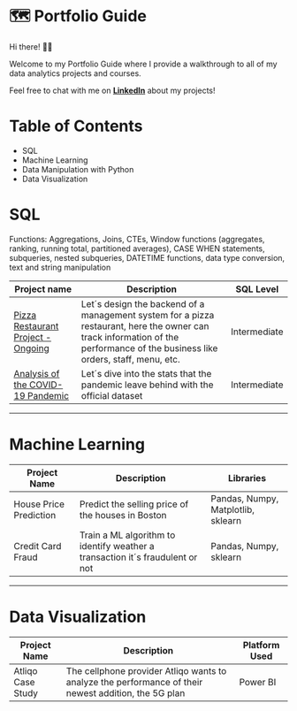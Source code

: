 # 🗺 Portfolio Guide
Hi there! 🙋🏻‍

Welcome to my Portfolio Guide where I provide a walkthrough to all of my data analytics projects and courses.

Feel free to chat with me on [**LinkedIn**](www.linkedin.com/andrés-godoy-araya) about my projects!

# Table of Contents
* SQL
* Machine Learning
* Data Manipulation with Python
* Data Visualization

# SQL 

Functions: Aggregations, Joins, CTEs, Window functions (aggregates, ranking, running total, partitioned averages), CASE WHEN statements, subqueries, nested subqueries, DATETIME functions, data type conversion, text and string manipulation

|Project name | Description | SQL Level|
|---|---|---
|[Pizza Restaurant Project - Ongoing](https://github.com/andresgodoy95/Pizza-Restaurant)| Let´s design the backend of a management system for a pizza restaurant, here the owner can track information of the performance of the business like orders, staff, menu, etc.| Intermediate |
|[Analysis of the COVID-19 Pandemic](https://github.com/andresgodoy95/Covid19-Analysis)| Let´s dive into the stats that the pandemic leave behind with the official dataset| Intermediate|
---
# Machine Learning

| Project Name | Description | Libraries |
|---|---|---|
| House Price Prediction | Predict the selling price of the houses in Boston| Pandas, Numpy, Matplotlib, sklearn|
| Credit Card Fraud | Train a ML algorithm to identify weather a transaction it´s fraudulent or not | Pandas, Numpy, sklearn
---

# Data Visualization
| Project Name | Description | Platform Used|
|---|---|---|
|Atliqo Case Study| The cellphone provider Atliqo wants to analyze the performance of their newest addition, the 5G plan | Power BI




